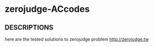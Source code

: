 # zerojudge-ACcodes
## DESCRIPTIONS
here are the tested solutions to zerojudge problem
http://zerojudge.tw
